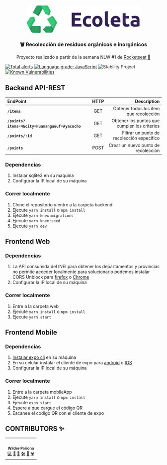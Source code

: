 <p align="center">
  <a href="#">
    <img src="./web/src/assets/logo.svg" alt="ecoleta logo">
  </a>
</p>

<h3 align="center">🗑️ Recolección de residuos orgánicos e inorgánicos</h3>
<p align="center">Proyecto realizado a partir de la semana NLW #1 de <a href="https://rocketseat.com.br/">Rocketseat 🚀</a> </p> 

[![Total alerts](https://img.shields.io/lgtm/alerts/g/wilderPariona/ecoleta.svg?logo=lgtm&logoWidth=18)](https://lgtm.com/projects/g/wilderPariona/ecoleta/alerts/)
[![Language grade: JavaScript](https://img.shields.io/lgtm/grade/javascript/g/wilderPariona/ecoleta.svg?logo=lgtm&logoWidth=18)](https://lgtm.com/projects/g/wilderPariona/ecoleta/context:javascript)
![Stability Project][stability-image]
[![Known Vulnerabilities](https://snyk.io/test/github/wilderPariona/ecoleta/badge.svg)](https://snyk.io/test/github/wilderPariona/ecoleta)


## Backend API-REST



| EndPoint             |  HTTP  |                       Description |
| :------------------- | :----: | --------------------------------------: |
| **`/items`**         |  GET   | Obtener todos los item que recolección |
| **`/points?items=4&city=Huamanga&uf=Ayacucho`**        |  GET   | Obtener los puntos que cumplen los criterios |
| **`/points/:id`**     |  GET  |                Filtrar un punto de recolección especifico |
| **`/points`** |  POST   |           Crear un nuevo punto de recolección |

### Dependencias

1. Instalar sqlite3 en su maquina
2. Configurar la IP local de su máquina

### Correr localmente

1. Clone el repositorio y entre a la carpeta backend
2. Ejecute `yarn install` o `npm install`
3. Ejecute `yarn knex:migrations`
4. Ejecute `yarn knex:seed`
5. Ejecute `yarn dev`

## Frontend Web

### Dependencias

1. La API consumida del INEI para obtener los departamentos y provincias no permite acceder localmente para solucionarlo podemos instalar CORS Unblock para [firefox](https://addons.mozilla.org/es/firefox/addon/cors-unblock/?src=search) o [Chrome](https://chrome.google.com/webstore/detail/cors-unblock/lfhmikememgdcahcdlaciloancbhjino)
2. Configurar la IP local de su máquina

### Correr localmente

1. Entre a la carpeta web
2. Ejecute `yarn install` o `npm install`
3. Ejecute `yarn start`

## Frontend Mobile

### Dependencias

1. [Instalar expo cli](https://docs.expo.io/workflow/expo-cli/#installation) en su máquina
2. En su celular instalar el cliente de expo para [android](https://play.google.com/store/apps/details?id=host.exp.exponent&referrer=www) o  [IOS](https://apps.apple.com/app/apple-store/id982107779)
2. Configurar la IP local de su máquina

### Correr localmente

1. Entre a la carpeta mobileApp
2. Ejecute `yarn install` o `npm install`
3. Ejecute `expo start`
4. Espere a que cargue el código QR
5. Escanee el codigo QR con el cliente de expo


## CONTRIBUTORS ✨

<table>
  <tr>
    <td align="center"><a href="https://github.com/wilderPariona"><img src="https://avatars3.githubusercontent.com/u/46570334?s=460&u=f4431e9164f5d719945b16feb676ddc2a7d9666c&v=4" width="100px;" alt=""/><br /><sub><b>Wilder Pariona</b></sub></a><br /><a href="https://github.com/wilderPariona/devVideos/commits?author=wilderPariona" title="Code">💻</a> <a href="#design-wilderPariona" title="Design">🎨</a> <a href="https://github.com/wilderPariona/devVideos/commits?author=wilderPariona" title="Documentation">📖</a> <a href="#infra-wilderPariona" title="Infrastructure (Hosting, Build-Tools, etc)">🛠️</a> <a href="#maintenance-wilderPariona" title="Maintenance">🚧</a> <a href="https://github.com/wilderPariona/devVideos/commits?author=wilderPariona" title="Tests">☢️</a></td>
  </tr>
</table>




[stability-image]: https://img.shields.io/badge/stability-work_in_progress-lightgrey.svg

